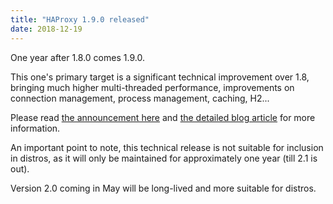 ```yaml
---
title: "HAProxy 1.9.0 released"
date: 2018-12-19
---
```

One year after 1.8.0 comes 1.9.0.

This one's primary target is a significant technical improvement over 1.8, bringing much higher multi-threaded performance, improvements on connection management, process management, caching, H2...

Please read [the announcement here](https://www.mail-archive.com/haproxy@formilux.org/msg32143.html) and [the detailed blog article](https://www.haproxy.com/blog/haproxy-1-9-has-arrived/) for more information.

An important point to note, this technical release is not suitable for inclusion in distros, as it will only be maintained for approximately one year (till 2.1 is out).

Version 2.0 coming in May will be long-lived and more suitable for distros.
